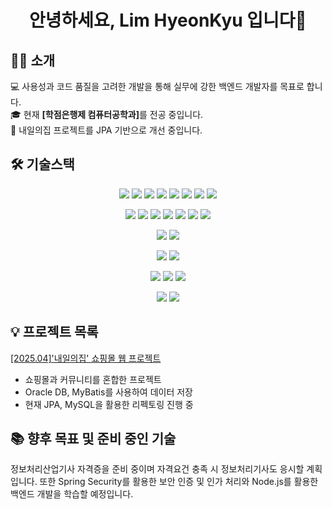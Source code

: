 <h1 align="center">안녕하세요, Lim HyeonKyu 입니다👋</h1>


## 👨‍💻 소개
💻 사용성과 코드 품질을 고려한 개발을 통해 실무에 강한 백엔드 개발자를 목표로 합니다.<br>
🎓 현재 <b>[학점은행제 컴퓨터공학과]</b>를 전공 중입니다.<br>
🚀 내일의집 프로젝트를 JPA 기반으로 개선 중입니다.<br>

## 🛠️ 기술스택
<div align="center">
<img src="https://img.shields.io/badge/java-%23ED8B00.svg?style=for-the-badge&logo=openjdk&logoColor=white" /> <img src="https://img.shields.io/badge/spring-%236DB33F.svg?style=for-the-badge&logo=spring&logoColor=white" /> <img src="https://img.shields.io/badge/SpringBoot-%236DB33F.svg?style=for-the-badge&logo=spring&logoColor=white" /> <img src="https://img.shields.io/badge/python-3670A0?style=for-the-badge&logo=python&logoColor=ffdd54" /> <img src="https://img.shields.io/badge/MyBatis-F80000?style=for-the-badge&logo=oracle&logoColor=white" /> <img src="https://img.shields.io/badge/Apache%20Maven-C71A36?style=for-the-badge&logo=Apache%20Maven&logoColor=white" /> <img src="https://img.shields.io/badge/jpa-%23ED8B00.svg?style=for-the-badge&logoColor=white" /> <img src="https://img.shields.io/badge/Thymeleaf-%23005C0F.svg?style=for-the-badge&logo=Thymeleaf&logoColor=white" />


<img src="https://img.shields.io/badge/html5-%23E34F26.svg?style=for-the-badge&logo=html5&logoColor=white" /> <img src="https://img.shields.io/badge/css3-%231572B6.svg?style=for-the-badge&logo=css3&logoColor=white" /> <img src="https://img.shields.io/badge/jquery-%230769AD.svg?style=for-the-badge&logo=jquery&logoColor=white" /> <img src="https://img.shields.io/badge/AJAX-%230769AD.svg?style=for-the-badge&logo=jquery&logoColor=white" /> <img src="https://img.shields.io/badge/javascript-%23323330.svg?style=for-the-badge&logo=javascript&logoColor=%23F7DF1E" /> <img src="https://img.shields.io/badge/JSTL-%23323330.svg?style=for-the-badge&logo=javascript&logoColor=%23F7DF1E" /> <img src="https://img.shields.io/badge/Tiles-%23323330.svg?style=for-the-badge&logo=javascript&logoColor=%23F7DF1E" />


<img src="https://img.shields.io/badge/Oracle-F80000?style=for-the-badge&logo=oracle&logoColor=white" /> <img src="https://img.shields.io/badge/mysql-4479A1.svg?style=for-the-badge&logo=mysql&logoColor=white" />


<img src="https://img.shields.io/badge/github-%23121011.svg?style=for-the-badge&logo=github&logoColor=white" /> <img src="https://img.shields.io/badge/docker-%230db7ed.svg?style=for-the-badge&logo=docker&logoColor=white)" />

 
<img src="https://img.shields.io/badge/apache%20tomcat-%23F8DC75.svg?style=for-the-badge&logo=apache-tomcat&logoColor=black" /> <img src="https://img.shields.io/badge/AWS-%23FF9900.svg?style=for-the-badge&logo=amazon-aws&logoColor=white" /> <img src="https://img.shields.io/badge/Ubuntu-E95420?style=for-the-badge&logo=ubuntu&logoColor=white" />


<img src="https://img.shields.io/badge/Eclipse-FE7A16.svg?style=for-the-badge&logo=Eclipse&logoColor=white" />
<img src="https://img.shields.io/badge/Visual%20Studio-5C2D91.svg?style=for-the-badge&logo=visual-studio&logoColor=white" />
</div>


## 💡 프로젝트 목록
<a href="https://github.com/Ppanggyu/naeilhome.git">[2025.04]'내일의집' 쇼핑몰 웹 프로젝트</a>

- 쇼핑몰과 커뮤니티를 혼합한 프로젝트
- Oracle DB, MyBatis를 사용하여 데이터 저장
- 현재 JPA, MySQL을 활용한 리펙토링 진행 중


## 📚 향후 목표 및 준비 중인 기술
정보처리산업기사 자격증을 준비 중이며 자격요건 충족 시 정보처리기사도 응시할 계획입니다.
또한 Spring Security를 활용한 보안 인증 및 인가 처리와 Node.js를 활용한 백엔드 개발을 학습할 예정입니다.

